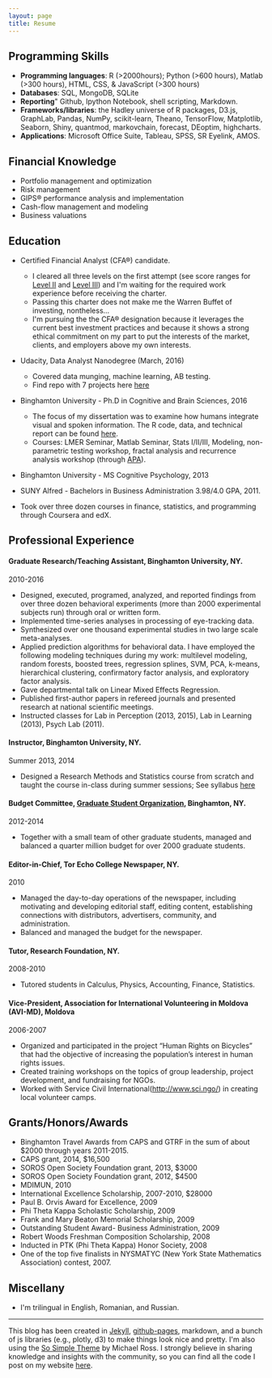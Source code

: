 ```yaml
---
layout: page
title: Resume
---
```


## Programming Skills

* **Programming languages**: R (>2000hours); Python (>600 hours), Matlab (>300 hours), HTML, CSS, & JavaScript (>300 hours)
* **Databases**: SQL, MongoDB, SQLite
* **Reporting**" Github, Ipython Notebook, shell scripting, Markdown. 
* **Frameworks/libraries**: the Hadley universe of R packages, D3.js, GraphLab, Pandas, NumPy, scikit-learn, Theano, TensorFlow, Matplotlib, Seaborn, Shiny, quantmod, markovchain, forecast, DEoptim, highcharts.
* **Applications**: Microsoft Office Suite, Tableau, SPSS, SR Eyelink, AMOS.

## Financial Knowledge
* Portfolio management and optimization
* Risk management
* GIPS® performance analysis and implementation
* Cash-flow management and modeling
* Business valuations

## Education
* Certified Financial Analyst (CFA®) candidate. 
	* I cleared all three levels on the first attempt (see score ranges for [Level II](https://raw.githubusercontent.com/stasSajin/stasSajin.github.io/master/images/CFALVL3.PNG) and [Level III](https://raw.githubusercontent.com/stasSajin/stasSajin.github.io/master/images/CFAlvl2.PNG)) and I'm waiting for the required work experience before receiving the charter. 
	* Passing this charter does not make me the Warren Buffet of investing, nontheless...
	* I'm pursuing the the CFA® designation because it leverages the current best investment practices and because it shows a strong ethical commitment on my part to put the interests of the market, clients, and employers above my own interests.   

* Udacity, Data Analyst Nanodegree (March, 2016)
	* Covered data munging, machine learning, AB testing. 
	* Find repo with 7 projects here [here](https://github.com/stasSajin/UdacityDataAnalystNanodegree)
* Binghamton University - Ph.D in Cognitive and Brain Sciences, 2016
	* The focus of my dissertation was to examine how humans integrate visual and spoken information. The R code, data, and technical report can be found [here](https://github.com/stasSajin/Dissertation-).
	* Courses: LMER Seminar, Matlab Seminar, Stats I/II/III, Modeling, non-parametric testing workshop, fractal analysis and recurrence analysis workshop (through [APA](http://www.apa.org/science/resources/ati/nonlinear.aspx)).
* Binghamton University - MS Cognitive Psychology, 2013 
* SUNY Alfred - Bachelors in Business Administration 3.98/4.0 GPA, 2011.
* Took over three dozen courses in finance, statistics, and programming through Coursera and edX. 


## Professional Experience
#### Graduate Research/Teaching Assistant, Binghamton University, NY.
2010-2016

* Designed, executed, programed, analyzed, and reported findings from over three dozen behavioral experiments (more than 2000 experimental subjects run) through oral or written form.
* Implemented time-series analyses in processing of eye-tracking data.
* Synthesized over one thousand experimental studies in two large scale meta-analyses. 
* Applied prediction algorithms for behavioral data. I have employed the following modeling techniques during my work: multilevel modeling, random forests, boosted trees, regression splines, SVM, PCA, k-means, hierarchical clustering, confirmatory factor analysis, and exploratory factor analysis.
* Gave departmental talk on Linear Mixed Effects Regression.
* Published first-author papers in refereed journals and presented research at national scientific meetings. 
* Instructed classes for Lab in Perception (2013, 2015), Lab in Learning (2013), Psych Lab (2011). 

#### Instructor, Binghamton University, NY.
Summer 2013, 2014

* Designed a Research Methods and Statistics course from scratch and taught the course in-class during summer sessions; See syllabus [here](https://drive.google.com/file/d/0B3LFJz7JmK1KR0NmVTN6SU1DMWZGR094Y0x0djF3dDgyOEZJ/view)

#### Budget Committee, [Graduate Student Organization](https://gsobinghamton.org/), Binghamton, NY.
2012-2014

* Together with a small team of other graduate students, managed and balanced a quarter million budget for over 2000 graduate students.

#### Editor-in-Chief, Tor Echo College Newspaper, NY.
2010

* Managed the day-to-day operations of the newspaper, including motivating and developing editorial staff, editing content, establishing connections with distributors, advertisers, community, and administration.
* Balanced and managed the budget for the newspaper.

#### Tutor, Research Foundation, NY. 
2008-2010

* Tutored students in Calculus, Physics, Accounting, Finance, Statistics.

#### Vice-President, Association for International Volunteering in Moldova (AVI-MD), Moldova
2006-2007

* Organized and participated in the project “Human Rights on Bicycles” that had the objective of increasing the population’s interest in human rights issues.
* Created training workshops on the topics of group leadership, project development, and fundraising for NGOs.
* Worked with Service Civil International(http://www.sci.ngo/) in creating local volunteer camps.



## Grants/Honors/Awards

* Binghamton Travel Awards from CAPS and GTRF in the sum of about $2000 through years 2011-2015.
* CAPS grant, 2014, $16,500
* SOROS Open Society Foundation grant, 2013, $3000
* SOROS Open Society Foundation grant, 2012, $4500
* MDIMUN, 2010
* International Excellence Scholarship, 2007-2010, $28000
* Paul B. Orvis Award for Excellence, 2009
* Phi Theta Kappa Scholastic Scholarship, 2009
* Frank and Mary Beaton Memorial Scholarship, 2009
* Outstanding Student Award- Business Administration, 2009
* Robert Woods Freshman Composition Scholarship, 2008
* Inducted in PTK (Phi Theta Kappa) Honor Society, 2008
* One of the top five finalists in NYSMATYC (New York State Mathematics Association) contest, 2007.

## Miscellany
* I'm trilingual in English, Romanian, and Russian.


----
This blog has been created in [Jekyll](https://jekyllrb.com/), [github-pages](https://pages.github.com/), markdown, and a bunch of js libraries (e.g., plotly, d3) to make things look nice and pretty. I'm also using the [So Simple Theme](https://github.com/mmistakes/so-simple-theme) by Michael Ross. I strongly believe in sharing knowledge and insights with the community, so you can find all the code I post on my website [here](https://github.com/stasSajin).